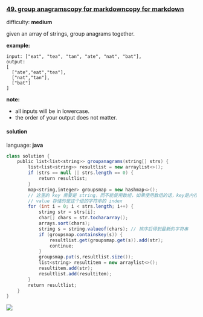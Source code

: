 ### [49\. group anagramscopy for markdowncopy for markdown](https://leetcode.com/problems/group-anagrams/)

difficulty: **medium**


given an array of strings, group anagrams together.

**example:**

```
input: ["eat", "tea", "tan", "ate", "nat", "bat"],
output:
[
  ["ate","eat","tea"],
  ["nat","tan"],
  ["bat"]
]
```

**note:**

*   all inputs will be in lowercase.
*   the order of your output does not matter.

#### solution

language: **java**

```java
class solution {
    public list<list<string>> groupanagrams(string[] strs) {
        list<list<string>> resultlist = new arraylist<>();
        if (strs == null || strs.length == 0) {
            return resultlist;
        }
        map<string,integer> groupsmap = new hashmap<>(); 
        // 这里的 key 需要是 string，而不能使用数组，如果使用数组的话，key是内存地址，无法满足要求。
        // value 存储的是这个组的字符串的 index
        for (int i = 0; i < strs.length; i++) {
            string str = strs[i];
            char[] chars = str.tochararray();
            arrays.sort(chars);
            string s = string.valueof(chars); // 排序后得到最新的字符串
            if (groupsmap.containskey(s)) {
                resultlist.get(groupsmap.get(s)).add(str);
                continue;
            }
            groupsmap.put(s,resultlist.size());
            list<string> resultitem = new arraylist<>();
            resultitem.add(str);
            resultlist.add(resultitem);
        }
        return resultlist;
    }
}
```
![](http://ww4.sinaimg.cn/large/006tNc79ly1g4tvny2r5uj31b60qiq7l.jpg)